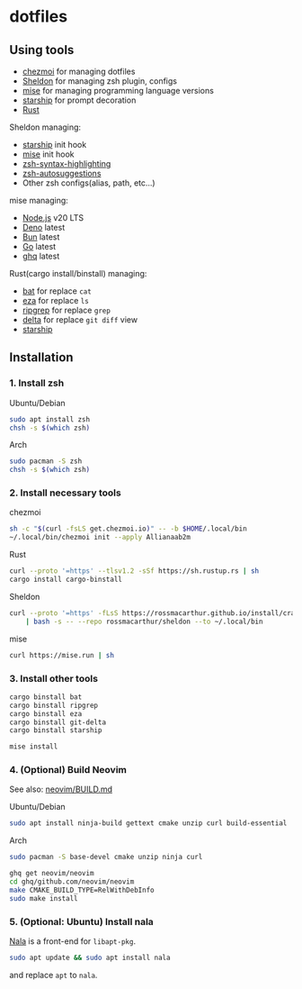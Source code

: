 # dotfiles

## Using tools

- [chezmoi](https://chezmoi.io) for managing dotfiles
- [Sheldon](https://sheldon.cli.rs) for managing zsh plugin, configs
- [mise](https://mise.jdx.dev) for managing programming language versions
- [starship](https://starship.rs) for prompt decoration
- [Rust](https://rust-lang.org)

Sheldon managing:

- [starship](https://starship.rs) init hook
- [mise](https://mise.jdx.dev) init hook
- [zsh-syntax-highlighting](https://github.com/zsh-users/zsh-syntax-highlighting)
- [zsh-autosuggestions](https://github.com/zsh-users/zsh-autosuggestions)
- Other zsh configs(alias, path, etc...)

mise managing:

- [Node.js](https://nodejs.org/) v20 LTS
- [Deno](https://deno.com/) latest
- [Bun](https://bun.sh/) latest
- [Go](https://go.dev/) latest
- [ghq](https://github.com/x-motemen/ghq) latest

Rust(cargo install/binstall) managing:

- [bat](https://github.com/sharkdp/bat) for replace `cat`
- [eza](https://github.com/eza-community/eza) for replace `ls`
- [ripgrep](https://github.com/BurntSushi/ripgrep) for replace `grep`
- [delta](https://github.com/dandavison/delta) for replace `git diff` view
- [starship](https://starship.rs)

## Installation

### 1. Install zsh

Ubuntu/Debian

```sh
sudo apt install zsh
chsh -s $(which zsh)
```
Arch

```sh
sudo pacman -S zsh
chsh -s $(which zsh)
```

### 2. Install necessary tools

chezmoi
```sh
sh -c "$(curl -fsLS get.chezmoi.io)" -- -b $HOME/.local/bin
~/.local/bin/chezmoi init --apply Allianaab2m
```

Rust

```sh
curl --proto '=https' --tlsv1.2 -sSf https://sh.rustup.rs | sh
cargo install cargo-binstall
```

Sheldon

```sh
curl --proto '=https' -fLsS https://rossmacarthur.github.io/install/crate.sh \
    | bash -s -- --repo rossmacarthur/sheldon --to ~/.local/bin

```

mise
```sh
curl https://mise.run | sh
```

### 3. Install other tools

```sh
cargo binstall bat
cargo binstall ripgrep
cargo binstall eza
cargo binstall git-delta
cargo binstall starship
```

```sh
mise install
```

### 4. (Optional) Build Neovim

See also: [neovim/BUILD.md](https://github.com/neovim/neovim/blob/master/BUILD.md)

Ubuntu/Debian
```sh
sudo apt install ninja-build gettext cmake unzip curl build-essential
```

Arch
```sh
sudo pacman -S base-devel cmake unzip ninja curl
```

```sh
ghq get neovim/neovim
cd ghq/github.com/neovim/neovim
make CMAKE_BUILD_TYPE=RelWithDebInfo
sudo make install
```
### 5. (Optional: Ubuntu) Install nala

[Nala](https://github.com/volitank/nala) is a front-end for `libapt-pkg`.

```sh
sudo apt update && sudo apt install nala
```

and replace `apt` to `nala`.

